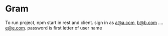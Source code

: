 # Gram

To run project, npm start in rest and client. sign in as a@a.com, b@b.com .... e@e.com. password is first letter of user name
